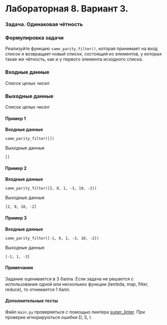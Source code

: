 # Лабораторная 8. Вариант 3.
### Задача. Одинаковая чётность
### Формулировка задачи
Реализуйте функцию `same_parity_filter()`, которая принимает на вход список и возвращает новый список, состоящий из элементов, у которых такая же чётность, как и у первого элемента исходного списка.
###  Входные данные
Список целых чисел
### Выходные данные

Список целых чисел
#### Пример 1

**Входные данные**

```
same_parity_filter([])
```

Выходные данные

```
[]
```
#### Пример 2

**Входные данные**

```
same_parity_filter([2, 0, 1, -3, 10, -2])
```

Выходные данные

```
[2, 0, 10, -2]
```
#### Пример 3

**Входные данные**

```
same_parity_filter([-1, 0, 1, -3, 10, -2])
```

Выходные данные

```
[-1, 1, -3]
```
#### Примечание

Задание оценивается в 3 балла. Если задача не решается с использование одной или нескольких функции (lambda, map, filter, reduce), то отнимается 1 балл.

#### Дополнительные тесты

Файл `main.py` проверяеться с помощью линтера [super_linter](https://github.com/wemake-services/wemake-python-styleguide?tab=readme-ov-file). При проверке игнорируються ошибки D, S, I.
